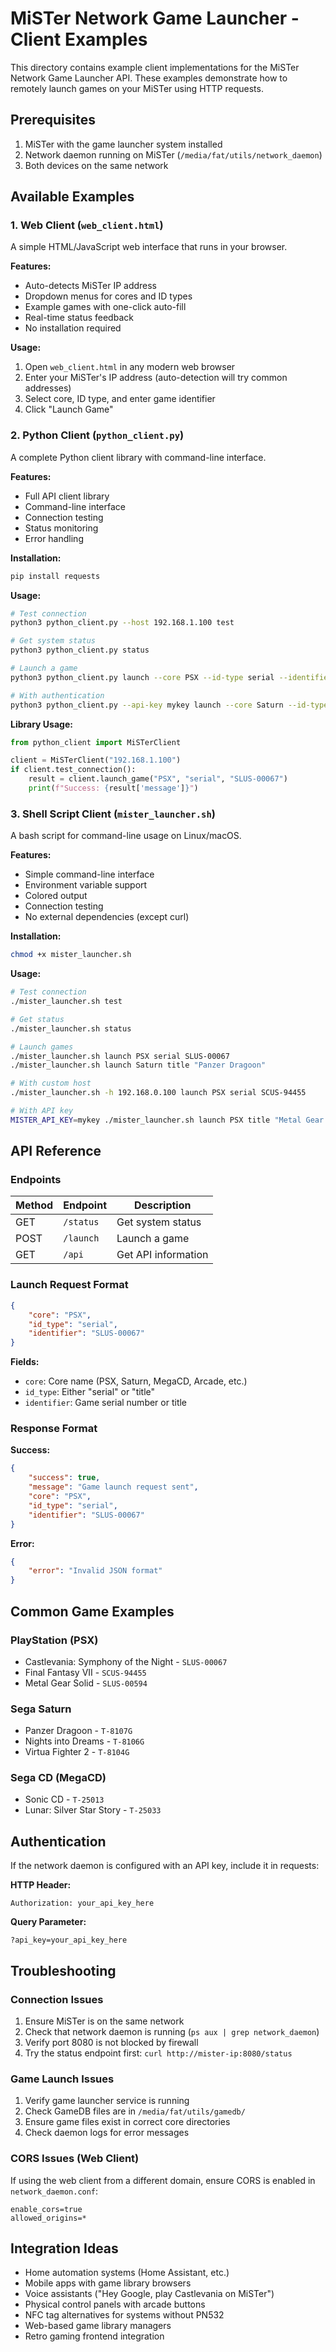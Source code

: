 # MiSTer Network Game Launcher - Client Examples

This directory contains example client implementations for the MiSTer Network Game Launcher API. These examples demonstrate how to remotely launch games on your MiSTer using HTTP requests.

## Prerequisites

1. MiSTer with the game launcher system installed
2. Network daemon running on MiSTer (`/media/fat/utils/network_daemon`)
3. Both devices on the same network

## Available Examples

### 1. Web Client (`web_client.html`)

A simple HTML/JavaScript web interface that runs in your browser.

**Features:**
- Auto-detects MiSTer IP address
- Dropdown menus for cores and ID types
- Example games with one-click auto-fill
- Real-time status feedback
- No installation required

**Usage:**
1. Open `web_client.html` in any modern web browser
2. Enter your MiSTer's IP address (auto-detection will try common addresses)
3. Select core, ID type, and enter game identifier
4. Click "Launch Game"

### 2. Python Client (`python_client.py`)

A complete Python client library with command-line interface.

**Features:**
- Full API client library
- Command-line interface
- Connection testing
- Status monitoring
- Error handling

**Installation:**
```bash
pip install requests
```

**Usage:**
```bash
# Test connection
python3 python_client.py --host 192.168.1.100 test

# Get system status
python3 python_client.py status

# Launch a game
python3 python_client.py launch --core PSX --id-type serial --identifier SLUS-00067

# With authentication
python3 python_client.py --api-key mykey launch --core Saturn --id-type title --identifier "Panzer Dragoon"
```

**Library Usage:**
```python
from python_client import MiSTerClient

client = MiSTerClient("192.168.1.100")
if client.test_connection():
    result = client.launch_game("PSX", "serial", "SLUS-00067")
    print(f"Success: {result['message']}")
```

### 3. Shell Script Client (`mister_launcher.sh`)

A bash script for command-line usage on Linux/macOS.

**Features:**
- Simple command-line interface
- Environment variable support
- Colored output
- Connection testing
- No external dependencies (except curl)

**Installation:**
```bash
chmod +x mister_launcher.sh
```

**Usage:**
```bash
# Test connection
./mister_launcher.sh test

# Get status
./mister_launcher.sh status

# Launch games
./mister_launcher.sh launch PSX serial SLUS-00067
./mister_launcher.sh launch Saturn title "Panzer Dragoon"

# With custom host
./mister_launcher.sh -h 192.168.0.100 launch PSX serial SCUS-94455

# With API key
MISTER_API_KEY=mykey ./mister_launcher.sh launch PSX title "Metal Gear Solid"
```

## API Reference

### Endpoints

| Method | Endpoint | Description |
|--------|----------|-------------|
| GET    | `/status` | Get system status |
| POST   | `/launch` | Launch a game |
| GET    | `/api`    | Get API information |

### Launch Request Format

```json
{
    "core": "PSX",
    "id_type": "serial",
    "identifier": "SLUS-00067"
}
```

**Fields:**
- `core`: Core name (PSX, Saturn, MegaCD, Arcade, etc.)
- `id_type`: Either "serial" or "title"
- `identifier`: Game serial number or title

### Response Format

**Success:**
```json
{
    "success": true,
    "message": "Game launch request sent",
    "core": "PSX",
    "id_type": "serial",
    "identifier": "SLUS-00067"
}
```

**Error:**
```json
{
    "error": "Invalid JSON format"
}
```

## Common Game Examples

### PlayStation (PSX)
- Castlevania: Symphony of the Night - `SLUS-00067`
- Final Fantasy VII - `SCUS-94455`
- Metal Gear Solid - `SLUS-00594`

### Sega Saturn
- Panzer Dragoon - `T-8107G`
- Nights into Dreams - `T-8106G`
- Virtua Fighter 2 - `T-8104G`

### Sega CD (MegaCD)
- Sonic CD - `T-25013`
- Lunar: Silver Star Story - `T-25033`

## Authentication

If the network daemon is configured with an API key, include it in requests:

**HTTP Header:**
```
Authorization: your_api_key_here
```

**Query Parameter:**
```
?api_key=your_api_key_here
```

## Troubleshooting

### Connection Issues
1. Ensure MiSTer is on the same network
2. Check that network daemon is running (`ps aux | grep network_daemon`)
3. Verify port 8080 is not blocked by firewall
4. Try the status endpoint first: `curl http://mister-ip:8080/status`

### Game Launch Issues
1. Verify game launcher service is running
2. Check GameDB files are in `/media/fat/utils/gamedb/`
3. Ensure game files exist in correct core directories
4. Check daemon logs for error messages

### CORS Issues (Web Client)
If using the web client from a different domain, ensure CORS is enabled in `network_daemon.conf`:
```
enable_cors=true
allowed_origins=*
```

## Integration Ideas

- Home automation systems (Home Assistant, etc.)
- Mobile apps with game library browsers
- Voice assistants ("Hey Google, play Castlevania on MiSTer")
- Physical control panels with arcade buttons
- NFC tag alternatives for systems without PN532
- Web-based game library managers
- Retro gaming frontend integration
